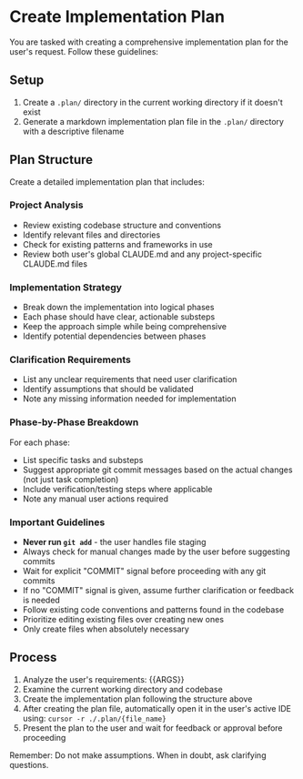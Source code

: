 # Create Implementation Plan

You are tasked with creating a comprehensive implementation plan for the user's request. Follow these guidelines:

## Setup
1. Create a `.plan/` directory in the current working directory if it doesn't exist
2. Generate a markdown implementation plan file in the `.plan/` directory with a descriptive filename

## Plan Structure
Create a detailed implementation plan that includes:

### Project Analysis
- Review existing codebase structure and conventions
- Identify relevant files and directories
- Check for existing patterns and frameworks in use
- Review both user's global CLAUDE.md and any project-specific CLAUDE.md files

### Implementation Strategy
- Break down the implementation into logical phases
- Each phase should have clear, actionable substeps
- Keep the approach simple while being comprehensive
- Identify potential dependencies between phases

### Clarification Requirements
- List any unclear requirements that need user clarification
- Identify assumptions that should be validated
- Note any missing information needed for implementation

### Phase-by-Phase Breakdown
For each phase:
- List specific tasks and substeps
- Suggest appropriate git commit messages based on the actual changes (not just task completion)
- Include verification/testing steps where applicable
- Note any manual user actions required

### Important Guidelines
- **Never run `git add`** - the user handles file staging
- Always check for manual changes made by the user before suggesting commits
- Wait for explicit "COMMIT" signal before proceeding with any git commits
- If no "COMMIT" signal is given, assume further clarification or feedback is needed
- Follow existing code conventions and patterns found in the codebase
- Prioritize editing existing files over creating new ones
- Only create files when absolutely necessary

## Process
1. Analyze the user's requirements: {{ARGS}}
2. Examine the current working directory and codebase
3. Create the implementation plan following the structure above
4. After creating the plan file, automatically open it in the user's active IDE using: `cursor -r ./.plan/{file_name}`
5. Present the plan to the user and wait for feedback or approval before proceeding

Remember: Do not make assumptions. When in doubt, ask clarifying questions.